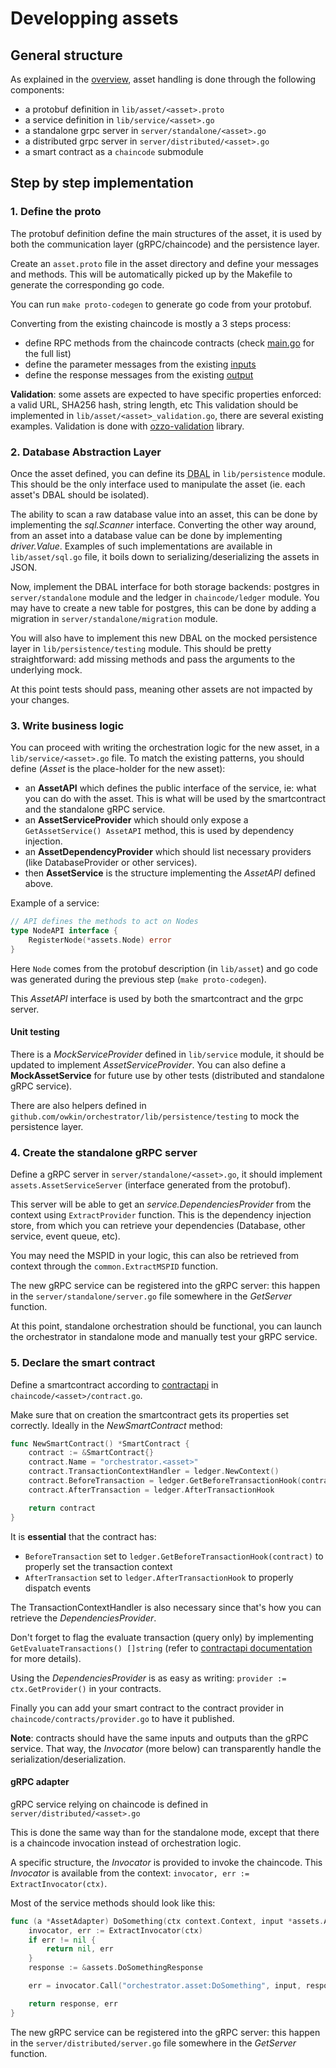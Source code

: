 # Developping assets

## General structure

As explained in the [overview](./architecture.md), asset handling is done through the following components:

- a protobuf definition in `lib/asset/<asset>.proto`
- a service definition in `lib/service/<asset>.go`
- a standalone grpc server in `server/standalone/<asset>.go`
- a distributed grpc server in `server/distributed/<asset>.go`
- a smart contract as a `chaincode` submodule

## Step by step implementation

### 1. Define the proto

The protobuf definition define the main structures of the asset, it is used by both the communication layer (gRPC/chaincode) and the persistence layer.

Create an `asset.proto` file in the asset directory and define your messages and methods.
This will be automatically picked up by the Makefile to generate the corresponding go code.

You can run `make proto-codegen` to generate go code from your protobuf.

Converting from the existing chaincode is mostly a 3 steps process:

- define RPC methods from the chaincode contracts (check [main.go](https://github.com/SubstraFoundation/substra-chaincode/blob/0.2.0/chaincode/main.go#L76) for the full list)
- define the parameter messages from the existing [inputs](https://github.com/SubstraFoundation/substra-chaincode/blob/0.2.0/chaincode/input.go)
- define the response messages from the existing [output](https://github.com/SubstraFoundation/substra-chaincode/blob/0.2.0/chaincode/output.go)

**Validation**: some assets are expected to have specific properties enforced: a valid URL, SHA256 hash, string length, etc
This validation should be implemented in `lib/asset/<asset>_validation.go`, there are several existing examples.
Validation is done with [ozzo-validation](https://github.com/go-ozzo/ozzo-validation) library.

### 2. Database Abstraction Layer

Once the asset defined, you can define its <abbr title="database abstraction layer">DBAL</abbr> in `lib/persistence` module.
This should be the only interface used to manipulate the asset (ie. each asset's DBAL should be isolated).

The ability to scan a raw database value into an asset, this can be done by implementing the *sql.Scanner* interface.
Converting the other way around, from an asset into a database value can be done by implementing *driver.Value*.
Examples of such implementations are available in `lib/asset/sql.go` file, it boils down to serializing/deserializing the assets in JSON.

Now, implement the DBAL interface for both storage backends: postgres in `server/standalone` module and the ledger in `chaincode/ledger` module.
You may have to create a new table for postgres, this can be done by adding a migration in `server/standalone/migration` module.

You will also have to implement this new DBAL on the mocked persistence layer in `lib/persistence/testing` module.
This should be pretty straightforward: add missing methods and pass the arguments to the underlying mock.

At this point tests should pass, meaning other assets are not impacted by your changes.

### 3. Write business logic

You can proceed with writing the orchestration logic for the new asset, in a `lib/service/<asset>.go` file.
To match the existing patterns, you should define (*Asset* is the place-holder for the new asset):

- an **AssetAPI** which defines the public interface of the service, ie: what you can do with the asset.
This is what will be used by the smartcontract and the standalone gRPC service.
- an **AssetServiceProvider** which should only expose a `GetAssetService() AssetAPI` method, this is used by dependency injection.
- an **AssetDependencyProvider** which should list necessary providers (like DatabaseProvider or other services).
- then **AssetService** is the structure implementing the *AssetAPI* defined above.

Example of a service:
```go
// API defines the methods to act on Nodes
type NodeAPI interface {
    RegisterNode(*assets.Node) error
}
```

Here `Node` comes from the protobuf description (in `lib/asset`) and go code was generated during the previous step (`make proto-codegen`).

This *AssetAPI* interface is used by both the smartcontract and the grpc server.

#### Unit testing

There is a *MockServiceProvider* defined in `lib/service` module, it should be updated to implement *AssetServiceProvider*.
You can also define a **MockAssetService** for future use by other tests (distributed and standalone gRPC service).

There are also helpers defined in `github.com/owkin/orchestrator/lib/persistence/testing` to mock the persistence layer.

### 4. Create the standalone gRPC server

Define a gRPC server in `server/standalone/<asset>.go`, it should implement `assets.AssetServiceServer` (interface generated from the protobuf).

This server will be able to get an *service.DependenciesProvider* from the context using `ExtractProvider` function.
This is the dependency injection store, from which you can retrieve your dependencies (Database, other service, event queue, etc).

You may need the MSPID in your logic, this can also be retrieved from context through the `common.ExtractMSPID` function.

The new gRPC service can be registered into the gRPC server: this happen in the `server/standalone/server.go` file somewhere in the *GetServer* function.

At this point, standalone orchestration should be functional, you can launch the orchestrator in standalone mode and manually test your gRPC service.

### 5. Declare the smart contract

Define a smartcontract according to [contractapi](https://github.com/hyperledger/fabric-contract-api-go) in `chaincode/<asset>/contract.go`.

Make sure that on creation the smartcontract gets its properties set correctly.
Ideally in the *NewSmartContract*  method:

```go
func NewSmartContract() *SmartContract {
    contract := &SmartContract{}
    contract.Name = "orchestrator.<asset>"
    contract.TransactionContextHandler = ledger.NewContext()
    contract.BeforeTransaction = ledger.GetBeforeTransactionHook(contract)
    contract.AfterTransaction = ledger.AfterTransactionHook

    return contract
}
```

It is **essential** that the contract has:
- `BeforeTransaction` set to `ledger.GetBeforeTransactionHook(contract)` to properly set the transaction context
- `AfterTransaction` set to `ledger.AfterTransactionHook` to properly dispatch events

The TransactionContextHandler is also necessary since that's how you can retrieve the *DependenciesProvider*.

Don't forget to flag the evaluate transaction (query only) by implementing `GetEvaluateTransactions() []string`
(refer to [contractapi documentation](https://pkg.go.dev/github.com/hyperledger/fabric-contract-api-go@v1.1.1/contractapi#EvaluationContractInterface) for more details).

Using the *DependenciesProvider* is as easy as writing: `provider := ctx.GetProvider()` in your contracts.

Finally you can add your smart contract to the contract provider in `chaincode/contracts/provider.go` to have it published.

**Note**: contracts should have the same inputs and outputs than the gRPC service.
That way, the *Invocator* (more below) can transparently handle the serialization/deserialization.

#### gRPC adapter

gRPC service relying on chaincode is defined in `server/distributed/<asset>.go`

This is done the same way than for the standalone mode, except that there is a chaincode invocation instead of orchestration logic.

A specific structure, the *Invocator* is provided to invoke the chaincode.
This *Invocator* is available from the context: `invocator, err := ExtractInvocator(ctx)`.

Most of the service methods should look like this:

```go
func (a *AssetAdapter) DoSomething(ctx context.Context, input *assets.AssetDoSomethingParam) (*assets.DoSomethingResponse, error) {
    invocator, err := ExtractInvocator(ctx)
    if err != nil {
        return nil, err
    }
    response := &assets.DoSomethingResponse

    err = invocator.Call("orchestrator.asset:DoSomething", input, response)

    return response, err
}
```

The new gRPC service can be registered into the gRPC server: this happen in the `server/distributed/server.go` file somewhere in the *GetServer* function.
